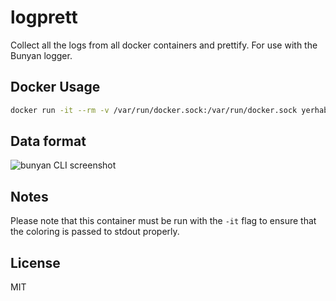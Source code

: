 # logprett

Collect all the logs from all docker containers and prettify. For use with the Bunyan logger.

## Docker Usage

```bash
docker run -it --rm -v /var/run/docker.sock:/var/run/docker.sock yerhabe/logprett
```

## Data format

![bunyan CLI screenshot](https://raw.github.com/trentm/node-bunyan/master/tools/screenshot1.png)

Notes
----------------

Please note that this container must be run with the `-it` flag to ensure that the coloring is passed to stdout properly.


## License

MIT
